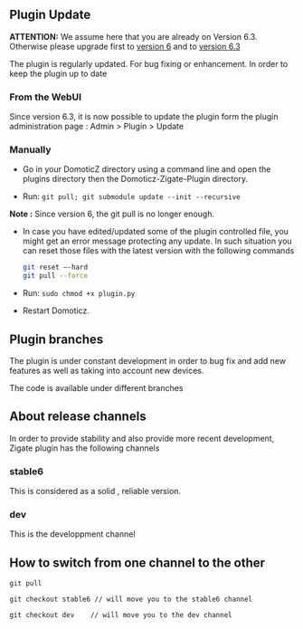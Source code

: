 ## Plugin Update

__ATTENTION:__ We assume here that you are already on Version 6.3. Otherwise please upgrade first to [version 6](Plugin_Version-6.md) and to [version 6.3](Release_6.3.md)

The plugin is regularly updated. For bug fixing or enhancement. In order to keep the plugin up to date


### From the WebUI

Since version 6.3, it is now possible to update the plugin form the plugin administration page : Admin > Plugin > Update


### Manually

* Go in your DomoticZ directory using a command line and open the plugins directory then the Domoticz-Zigate-Plugin directory.

* Run: `git pull; git submodule update --init --recursive`

__Note :__ Since version 6, the git pull is no longer enough.

* In case you have edited/updated some of the plugin controlled file, you might get an error message protecting any update. In such situation you can reset those files with the latest version with the following commands

  ```bash
  git reset –-hard
  git pull --force
  ```

* Run: `sudo chmod +x plugin.py`
* Restart Domoticz.


## Plugin branches

The plugin is under constant development in order to bug fix and add new features as well as taking into account new devices.

The code is available under different branches

## About release channels

In order to provide stability and also provide more recent development, Zigate plugin has the following channels

### stable6

This is considered as a solid , reliable version.

### dev

This is the developpment channel

## How to switch from one channel to the other

`git pull`

`git checkout stable6 // will move you to the stable6 channel`

`git checkout dev    // will move you to the dev channel`
